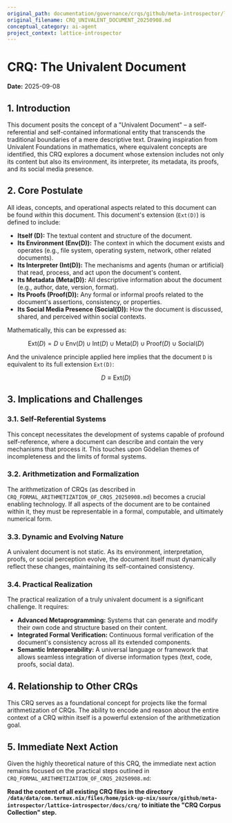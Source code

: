 ```yaml
---
original_path: documentation/governance/crqs/github/meta-introspector/lattice-introspector/docs/crq/CRQ_UNIVALENT_DOCUMENT_20250908.md
original_filename: CRQ_UNIVALENT_DOCUMENT_20250908.md
conceptual_category: ai-agent
project_context: lattice-introspector
---
```


# CRQ: The Univalent Document

**Date:** 2025-09-08

## 1. Introduction

This document posits the concept of a "Univalent Document" – a self-referential and self-contained informational entity that transcends the traditional boundaries of a mere descriptive text. Drawing inspiration from Univalent Foundations in mathematics, where equivalent concepts are identified, this CRQ explores a document whose extension includes not only its content but also its environment, its interpreter, its metadata, its proofs, and its social media presence.

## 2. Core Postulate

All ideas, concepts, and operational aspects related to this document can be found *within* this document. This document's extension (`Ext(D)`) is defined to include:

*   **Itself (D):** The textual content and structure of the document.
*   **Its Environment (Env(D)):** The context in which the document exists and operates (e.g., file system, operating system, network, other related documents).
*   **Its Interpreter (Int(D)):** The mechanisms and agents (human or artificial) that read, process, and act upon the document's content.
*   **Its Metadata (Meta(D)):** All descriptive information about the document (e.g., author, date, version, format).
*   **Its Proofs (Proof(D)):** Any formal or informal proofs related to the document's assertions, consistency, or properties.
*   **Its Social Media Presence (Social(D)):** How the document is discussed, shared, and perceived within social contexts.

Mathematically, this can be expressed as:

$$ 
\text{Ext}(D) = D \cup \text{Env}(D) \cup \text{Int}(D) \cup \text{Meta}(D) \cup \text{Proof}(D) \cup \text{Social}(D) 
$$ 

And the univalence principle applied here implies that the document `D` is equivalent to its full extension `Ext(D)`:

$$ 
D \equiv \text{Ext}(D) 
$$ 

## 3. Implications and Challenges

### 3.1. Self-Referential Systems

This concept necessitates the development of systems capable of profound self-reference, where a document can describe and contain the very mechanisms that process it. This touches upon Gödelian themes of incompleteness and the limits of formal systems.

### 3.2. Arithmetization and Formalization

The arithmetization of CRQs (as described in `CRQ_FORMAL_ARITHMETIZATION_OF_CRQS_20250908.md`) becomes a crucial enabling technology. If all aspects of the document are to be contained within it, they must be representable in a formal, computable, and ultimately numerical form.

### 3.3. Dynamic and Evolving Nature

A univalent document is not static. As its environment, interpretation, proofs, or social perception evolve, the document itself must dynamically reflect these changes, maintaining its self-contained consistency.

### 3.4. Practical Realization

The practical realization of a truly univalent document is a significant challenge. It requires:

*   **Advanced Metaprogramming:** Systems that can generate and modify their own code and structure based on their content.
*   **Integrated Formal Verification:** Continuous formal verification of the document's consistency across all its extended components.
*   **Semantic Interoperability:** A universal language or framework that allows seamless integration of diverse information types (text, code, proofs, social data).

## 4. Relationship to Other CRQs

This CRQ serves as a foundational concept for projects like the formal arithmetization of CRQs. The ability to encode and reason about the entire context of a CRQ within itself is a powerful extension of the arithmetization goal.

## 5. Immediate Next Action

Given the highly theoretical nature of this CRQ, the immediate next action remains focused on the practical steps outlined in `CRQ_FORMAL_ARITHMETIZATION_OF_CRQS_20250908.md`:

**Read the content of all existing CRQ files in the directory `/data/data/com.termux.nix/files/home/pick-up-nix/source/github/meta-introspector/lattice-introspector/docs/crq/` to initiate the "CRQ Corpus Collection" step.**
